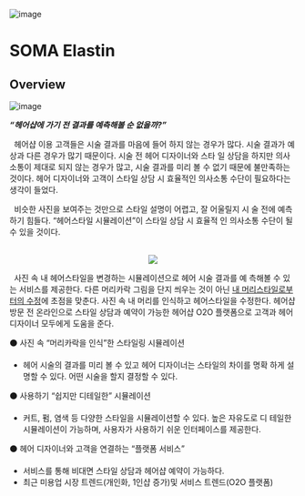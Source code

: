 ![image](https://user-images.githubusercontent.com/47529632/86557814-4f9c5f80-bf92-11ea-8670-5f481a467e00.png)

# SOMA Elastin


## Overview

![image](https://user-images.githubusercontent.com/47529632/86557885-94c09180-bf92-11ea-9477-d8423468bb33.png)


***“헤어샵에 가기 전 결과를 예측해볼 순 없을까?”***

&nbsp; 헤어샵 이용 고객들은 시술 결과를 마음에 들어 하지 않는 경우가 많다.
시술 결과가 예상과 다른 경우가 많기 때문이다. 시술 전 헤어 디자이너와 스타
일 상담을 하지만 의사소통이 제대로 되지 않는 경우가 많고, 시술 결과를 미리
볼 수 없기 때문에 불만족하는 것이다. 헤어 디자이너와 고객이 스타일 상담 시
효율적인 의사소통 수단이 필요하다는 생각이 들었다.

&nbsp; 비슷한 사진을 보여주는 것만으로 스타일 설명이 어렵고, 잘 어울릴지 시
술 전에 예측하기 힘들다. “헤어스타일 시뮬레이션”이 스타일 상담 시 효율적
인 의사소통 수단이 될 수 있을 것이다.

<br/>

<center><img src="https://user-images.githubusercontent.com/47529632/86558052-3647e300-bf93-11ea-8e3a-b69ceb77ebac.png"></center>

&nbsp; 사진 속 내 헤어스타일을 변경하는 시뮬레이션으로 헤어 시술 결과를 예
측해볼 수 있는 서비스를 제공한다. 다른 머리카락 그림을 단지 씌우는 것이 아닌 <U>내 머리스타일로부터의 수정</U>에 초점을 맞춘다. 사진 속 내 머리를 인식하고 헤어스타일을 수정한다. 헤어샵 방문 전 온라인으로 스타일 상담과 예약이 가능한 헤어샵 O2O 플랫폼으로 고객과 헤어디자이너 모두에게 도움을 준다.

⚫ 사진 속 “머리카락을 인식”한 스타일링 시뮬레이션
- 헤어 시술의 결과를 미리 볼 수 있고 헤어 디자이너는 스타일의 차이를 명확
하게 설명할 수 있다. 어떤 시술을 할지 결정할 수 있다.

⚫ 사용하기 “쉽지만 디테일한” 시뮬레이션
- 커트, 펌, 염색 등 다양한 스타일을 시뮬레이션할 수 있다. 높은 자유도로 디
테일한 시뮬레이션이 가능하며, 사용자가 사용하기 쉬운 인터페이스를 제공한다.

⚫ 헤어 디자이너와 고객을 연결하는 “플랫폼 서비스”
- 서비스를 통해 비대면 스타일 상담과 헤어샵 예약이 가능하다.
- 최근 미용업 시장 트렌드(개인화, 1인샵 증가)및 서비스 트렌드(O2O 플랫폼)